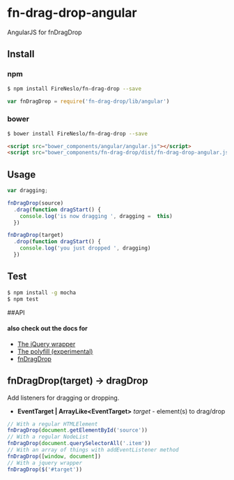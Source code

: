 fn-drag-drop-angular
===

AngularJS for fnDragDrop

## Install
### npm
```bash
$ npm install FireNeslo/fn-drag-drop --save
```
```js
var fnDragDrop = require('fn-drag-drop/lib/angular')
```
### bower
```bash
$ bower install FireNeslo/fn-drag-drop --save
```
```html
<script src="bower_components/angular/angular.js"></script>
<script src="bower_components/fn-drag-drop/dist/fn-drag-drop-angular.js"></script>
```
## Usage
```js
var dragging;

fnDragDrop(source)
  .drag(function dragStart() {
    console.log('is now dragging ', dragging =  this)
  })

fnDragDrop(target)
  .drop(function dragStart() {
    console.log('you just dropped ', dragging)
  })

```
## Test
```bash
$ npm install -g mocha
$ npm test
```
##API

#### also check out the docs for
* [The jQuery wrapper](docs/jquery.md)
* [The polyfill (experimental)](docs/polyfill.md)
* [fnDragDrop](readme.md)


## fnDragDrop(target) -> dragDrop
Add listeners for dragging or dropping.

* **EventTarget | ArrayLike&lt;EventTarget&gt;** *target* - element(s) to drag/drop

```js
// With a regular HTMLElement
fnDragDrop(document.getElementById('source'))
// With a regular NodeList
fnDragDrop(document.querySelectorAll('.item'))
// With an array of things with addEventListener method
fnDragDrop([window, document])
// With a jquery wrapper
fnDragDrop($('#target'))
```
